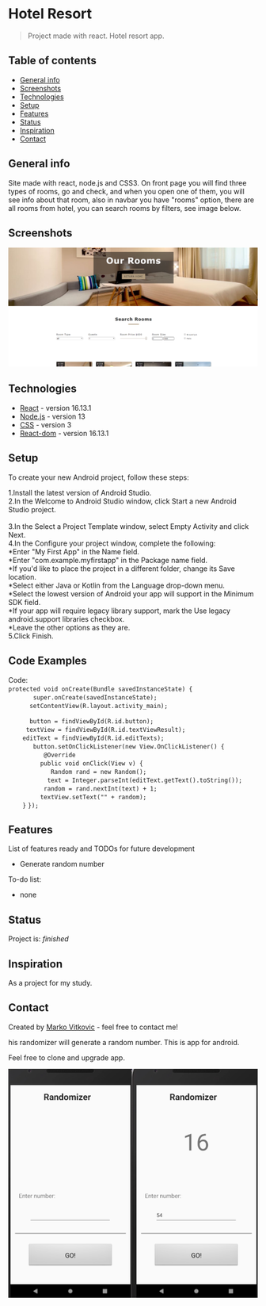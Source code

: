 # Hotel Resort
> Project made with react. Hotel resort app. 

## Table of contents
* [General info](#general-info)
* [Screenshots](#screenshots)
* [Technologies](#technologies)
* [Setup](#setup)
* [Features](#features)
* [Status](#status)
* [Inspiration](#inspiration)
* [Contact](#contact)

## General info
Site made with react, node.js and CSS3. On front page you will find three types of rooms, go and check, and when you open one of them, 
you will see info about that room, also in navbar you have "rooms" option, there are all rooms from hotel, you can search rooms by 
filters, see image below.

## Screenshots
![](https://github.com/MarkoVitkovic/react-hotelResort/blob/master/rooms.png)

## Technologies
* [React](https://reactjs.org/docs/getting-started.html) - version 16.13.1
* [Node.js](https://nodejs.org/en/docs/) - version 13
* [CSS](https://devdocs.io/css/) - version 3
* [React-dom](https://github.com/facebook/react) - version 16.13.1


## Setup
To create your new Android project, follow these steps:</br>

1.Install the latest version of Android Studio.</br>
2.In the Welcome to Android Studio window, click Start a new Android Studio project.</br>
[](https://developer.android.com/training/basics/firstapp/images/studio-welcome_2x.png)</br>
3.In the Select a Project Template window, select Empty Activity and click Next.</br>
4.In the Configure your project window, complete the following:</br>
*Enter "My First App" in the Name field.</br>
*Enter "com.example.myfirstapp" in the Package name field.</br>
*If you'd like to place the project in a different folder, change its Save location.</br>
*Select either Java or Kotlin from the Language drop-down menu.</br>
*Select the lowest version of Android your app will support in the Minimum SDK field.</br>
*If your app will require legacy library support, mark the Use legacy android.support libraries checkbox.</br>
*Leave the other options as they are.</br>
5.Click Finish.</br>




## Code Examples
Code:</br>
`protected void onCreate(Bundle savedInstanceState) {`</br>
 `       super.onCreate(savedInstanceState);`</br>
  `      setContentView(R.layout.activity_main);`</br>


   `      button = findViewById(R.id.button);`</br>
    `     textView = findViewById(R.id.textViewResult);`</br>
     `    editText = findViewById(R.id.editTexts);`</br>
 `       button.setOnClickListener(new View.OnClickListener() {`</br>
       `          @Override`</br>
        `         public void onClick(View v) {`</br>
  `            Random rand = new Random();`</br>
          `           text = Integer.parseInt(editText.getText().toString());`</br>
           `          random = rand.nextInt(text) + 1;`</br>
            `         textView.setText("" + random);`</br>
             `    }`
     `});`</br>


## Features
List of features ready and TODOs for future development
* Generate random number 

To-do list:
* none

## Status
Project is: _finished_

## Inspiration
As a project for my study.

## Contact
Created by [Marko Vitkovic](https://github.com/MarkoVitkovic) - feel free to contact me!








his randomizer will generate a random number. This is app for android.

Feel free to clone and upgrade app.


![](https://github.com/MarkoVitkovic/Randomizer_java/blob/master/random.png)
